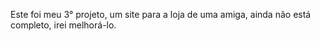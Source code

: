 Este foi meu 3° projeto, um site para a loja de uma amiga, ainda não está completo, irei melhorá-lo.
